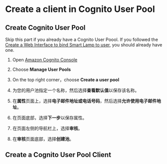 # Create a client in Cognito User Pool

## Create Cognito User Pool

Skip this part if you already have a Cognito User Poool. If you followed 
the [Create a Web Interface to bind Smart Lamp to user](https://github.com/lab798/aws-alexa-workshop-ui),
you should already have one.

1. Open [Amazon Cognito Console](https://console.aws.amazon.com/cognito/home)

2. Choose **Manage User Pools**

3. On the top right corner，choose **Create a user pool**

4. 为您的用户池指定一个名称，然后选择**查看默认值**以保存该名称。

5. 在**属性**页面上，选择**电子邮件地址或电话号码**，然后选择**允许使用电子邮件地址**。

6. 在页面底部，选择**下一步**以保存属性。

7. 在页面左侧的导航栏上，选择**审核**。

8. 在**审核**页面底部，选择**创建池**。

## Create a Cognito User Pool Client

